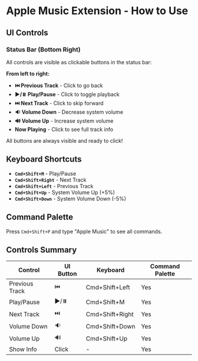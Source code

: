 # Apple Music Extension - How to Use

## UI Controls

### Status Bar (Bottom Right)

All controls are visible as clickable buttons in the status bar:

**From left to right:**

- **⏮️ Previous Track** - Click to go back
- **▶️/⏸️ Play/Pause** - Click to toggle playback
- **⏭️ Next Track** - Click to skip forward
- **🔉 Volume Down** - Decrease system volume
- **🔊 Volume Up** - Increase system volume
- **Now Playing** - Click to see full track info

All buttons are always visible and ready to click!

## Keyboard Shortcuts

- **`Cmd+Shift+M`** - Play/Pause
- **`Cmd+Shift+Right`** - Next Track
- **`Cmd+Shift+Left`** - Previous Track
- **`Cmd+Shift+Up`** - System Volume Up (+5%)
- **`Cmd+Shift+Down`** - System Volume Down (-5%)

## Command Palette

Press `Cmd+Shift+P` and type "Apple Music" to see all commands.

## Controls Summary

| Control        | UI Button | Keyboard        | Command Palette |
| -------------- | --------- | --------------- | --------------- |
| Previous Track | ⏮️        | Cmd+Shift+Left  | Yes             |
| Play/Pause     | ▶️/⏸️     | Cmd+Shift+M     | Yes             |
| Next Track     | ⏭️        | Cmd+Shift+Right | Yes             |
| Volume Down    | 🔉        | Cmd+Shift+Down  | Yes             |
| Volume Up      | 🔊        | Cmd+Shift+Up    | Yes             |
| Show Info      | Click     | -               | Yes             |
